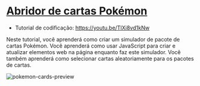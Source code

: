 # [Abridor de cartas Pokémon](https://youtu.be/TlXi8vd1kNw)
- Tutorial de codificação: https://youtu.be/TlXi8vd1kNw

Neste tutorial, você aprenderá como criar um simulador de pacote de cartas Pokémon. Você aprenderá como usar JavaScript para criar e atualizar elementos web na página enquanto faz este simulador. Você também aprenderá como selecionar cartas aleatoriamente para os pacotes de cartas.

![pokemon-cards-preview](https://user-images.githubusercontent.com/78777681/163073088-2d0d1c49-d5e2-40a9-84d2-844e427bf125.png)